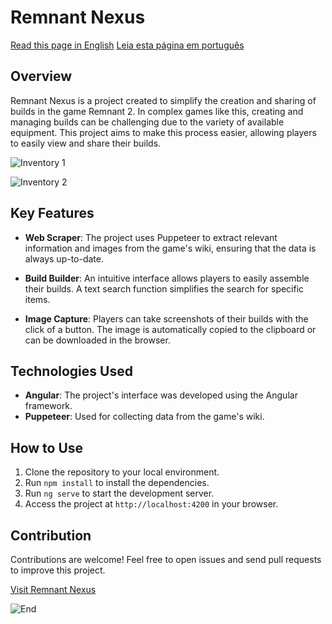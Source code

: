 # Remnant Nexus

[Read this page in English](https://github.com/laurencioScript/remnantNexus/blob/master/README.md)
[Leia esta página em português](https://github.com/laurencioScript/remnantNexus/blob/master/README-pt.md)

## Overview

Remnant Nexus is a project created to simplify the creation and sharing of builds in the game Remnant 2. In complex games like this, creating and managing builds can be challenging due to the variety of available equipment. This project aims to make this process easier, allowing players to easily view and share their builds.

![Inventory 1](https://media.discordapp.net/attachments/868247587910717461/1153405174103146526/20230918150526_1.jpg?width=775&height=436)

![Inventory 2](https://media.discordapp.net/attachments/868247587910717461/1153405174807793695/20230918150542_1.jpg?width=775&height=436)

## Key Features

- **Web Scraper**: The project uses Puppeteer to extract relevant information and images from the game's wiki, ensuring that the data is always up-to-date.

- **Build Builder**: An intuitive interface allows players to easily assemble their builds. A text search function simplifies the search for specific items.

- **Image Capture**: Players can take screenshots of their builds with the click of a button. The image is automatically copied to the clipboard or can be downloaded in the browser.

## Technologies Used

- **Angular**: The project's interface was developed using the Angular framework.
- **Puppeteer**: Used for collecting data from the game's wiki.

## How to Use

1. Clone the repository to your local environment.
2. Run `npm install` to install the dependencies.
3. Run `ng serve` to start the development server.
4. Access the project at `http://localhost:4200` in your browser.

## Contribution

Contributions are welcome! Feel free to open issues and send pull requests to improve this project.

[Visit Remnant Nexus](https://laurencioscript.github.io/remnantNexus/)

![End](https://media.discordapp.net/attachments/868247587910717461/1153405175076225126/20230918150809_1.jpg?width=775&height=436)
